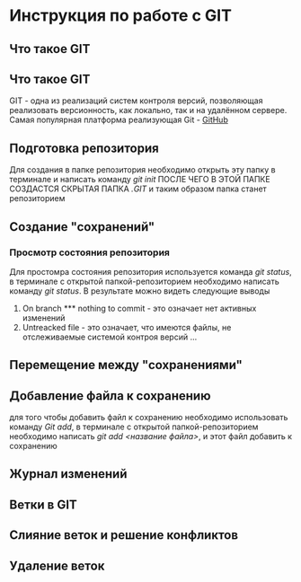 # Инструкция по работе с GIT

## Что такое GIT

## Что такое GIT
GIT - одна из реализаций систем контроля версий, позволяющая реализовать версионность, как локально, так и на удалённом сервере. Самая популярная платформа реализующая Git - [GitHub](https://github.com)


## Подготовка репозитория
Для создания в папке репозитория необходимо открыть эту папку в терминале и написать команду *git init* ПОСЛЕ ЧЕГО В ЭТОЙ ПАПКЕ СОЗДАСТСЯ СКРЫТАЯ ПАПКА *.GIT* и таким образом папка станет репозиторием

## Создание "сохранений"

### Просмотр состояния репозитория
Для простомра состояния репозитория используется команда *git status*, в терминале с открытой папкой-репозиторием необходимо написать команду *git status*. В результате можно видеть следующие выводы
1. On branch *** nothing to commit - это означает нет активных изменений 
2. Untreacked file - это означает, что имеются файлы, не отслеживаемые системой контроя версий
...
## 

## Перемещение между "сохранениями"

## Добавление файла к сохранению
для того чтобы добавить файл к сохранению необходимо использовать команду *Git add*, в терминале с открытой папкой-репозиторием необходимо написать *git add <название файла>*, и этот файл добавить к сохранению


## Журнал изменений

## Ветки в GIT

## Слияние веток и решение конфликтов

## Удаление веток

